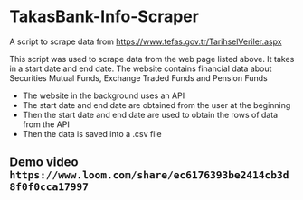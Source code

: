# TakasBank-Info-Scraper
A script to scrape data from https://www.tefas.gov.tr/TarihselVeriler.aspx

This script was used to scrape data from the web page listed above. It takes in a start date and end date.
The website contains financial data about Securities Mutual Funds, Exchange Traded Funds and Pension Funds

- The website in the background uses an API 
- The start date and end date are obtained from the user at the beginning
- Then the start date and end date are used to obtain the rows of data from the API
- Then the data is saved into a .csv file

## Demo video `https://www.loom.com/share/ec6176393be2414cb3d8f0f0cca17997`